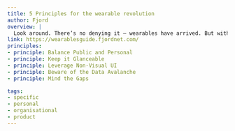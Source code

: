 ```yaml
---
title: 5 Principles for the wearable revolution
author: Fjord
overview: |
  Look around. There’s no denying it – wearables have arrived. But with their arrival also comes a slew of design challenges. Since the design community is often generous, we’d like to pay it forward by sharing five principles on creating great wearable design. These aren’t rigid rules; just five thoughts to help teach (and maybe entertain) you. Enjoy!
link: https://wearablesguide.fjordnet.com/
principles:
- principle: Balance Public and Personal
- principle: Keep it Glanceable
- principle: Leverage Non-Visual UI
- principle: Beware of the Data Avalanche
- principle: Mind the Gaps

tags:
- specific
- personal
- organisational
- product
---
```

